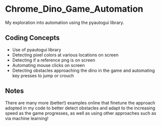 # Chrome_Dino_Game_Automation
My exploration into automation using the pyautogui library.

## Coding Concepts
- Use of pyautogui library
- Detecting pixel colors at various locations on screen
- Detecting if a reference png is on screen
- Automating mouse clicks on screen
- Detecting obstacles approaching the dino in the game and automating key presses to jump or crouch

## Notes
There are many more (better!) examples online that finetune the approach adopted in my code to better detect obstacles and adapt to the increasing speed as the game progresses, as well as using other approaches such as via machine learning!
